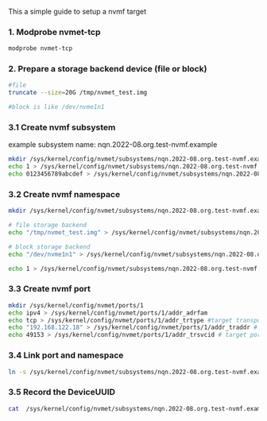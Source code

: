 This a simple guide to setup a nvmf target

### 1. Modprobe nvmet-tcp
``` bash
modprobe nvmet-tcp
```

### 2. Prepare a storage backend device (file or block)

```bash
#file
truncate --size=20G /tmp/nvmet_test.img

#block is like /dev/nvme1n1
```

### 3.1 Create nvmf subsystem

example subsystem name: nqn.2022-08.org.test-nvmf.example

``` bash
mkdir /sys/kernel/config/nvmet/subsystems/nqn.2022-08.org.test-nvmf.example
echo 1 > /sys/kernel/config/nvmet/subsystems/nqn.2022-08.org.test-nvmf.example/attr_allow_any_host
echo 0123456789abcdef > /sys/kernel/config/nvmet/subsystems/nqn.2022-08.org.test-nvmf.example/attr_serial
```

### 3.2 Create nvmf namespace

``` bash
mkdir /sys/kernel/config/nvmet/subsystems/nqn.2022-08.org.test-nvmf.example/namespaces/1

# file storage backend
echo "/tmp/nvmet_test.img" > /sys/kernel/config/nvmet/subsystems/nqn.2022-08.org.test-nvmf.example/namespaces/1/device_path

# block storage backend
echo "/dev/nvme1n1" > /sys/kernel/config/nvmet/subsystems/nqn.2022-08.org.test-nvmf.example/namespaces/1/device_path

echo 1 > /sys/kernel/config/nvmet/subsystems/nqn.2022-08.org.test-nvmf.example/namespaces/1/enable
```

### 3.3 Create nvmf port

``` bash
mkdir /sys/kernel/config/nvmet/ports/1
echo ipv4 > /sys/kernel/config/nvmet/ports/1/addr_adrfam
echo tcp > /sys/kernel/config/nvmet/ports/1/addr_trtype #target transport type is tcp
echo "192.168.122.18" > /sys/kernel/config/nvmet/ports/1/addr_traddr # target addr is 192.168.122.18
echo 49153 > /sys/kernel/config/nvmet/ports/1/addr_trsvcid # target port is 49153 (rdms should be 4420)
```

### 3.4 Link port and namespace

``` bash
ln -s /sys/kernel/config/nvmet/subsystems/nqn.2022-08.org.test-nvmf.example/ /sys/kernel/config/nvmet/ports/1/subsystems/nqn.2022-08.org.test-nvmf.example
```

### 3.5 Record the DeviceUUID

``` bash
cat  /sys/kernel/config/nvmet/subsystems/nqn.2022-08.org.test-nvmf.example/namespaces/1/device_uuid
```